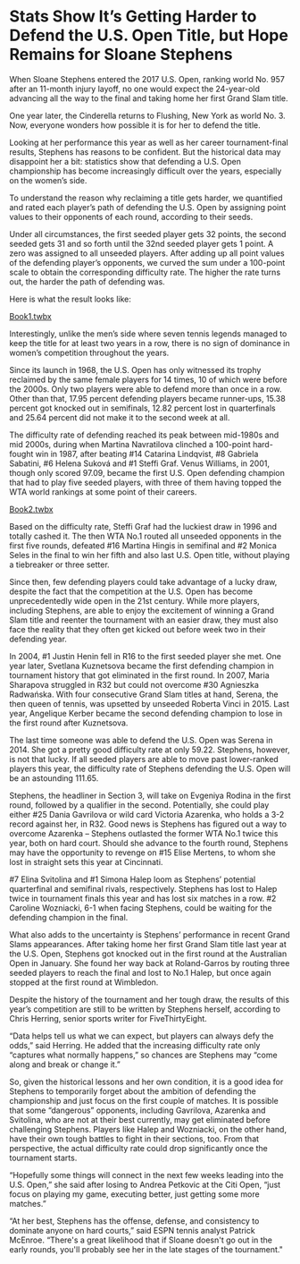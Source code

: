 # Stats Show It’s Getting Harder to Defend the U.S. Open Title, but Hope Remains for Sloane Stephens

When Sloane Stephens entered the 2017 U.S. Open, ranking world No. 957 after an 11-month injury layoff, no one would expect the 24-year-old advancing all the way to the final and taking home her first Grand Slam title.  

One year later, the Cinderella returns to Flushing, New York as world No. 3. Now, everyone wonders how possible it is for her to defend the title.  

Looking at her performance this year as well as her career tournament-final results, Stephens has reasons to be confident. But the historical data may disappoint her a bit: statistics show that defending a U.S. Open championship has become increasingly difficult over the years, especially on the women’s side.

To understand the reason why reclaiming a title gets harder, we quantified and rated each player’s path of defending the U.S. Open by assigning point values to their opponents of each round, according to their seeds. 

Under all circumstances, the first seeded player gets 32 points, the second seeded gets 31 and so forth until the 32nd seeded player gets 1 point. A zero was assigned to all unseeded players. After adding up all point values of the defending player’s opponents, we curved the sum under a 100-point scale to obtain the corresponding difficulty rate. The higher the rate turns out, the harder the path of defending was.

Here is what the result looks like:

[Book1.twbx](https://github.com/athenalyj/digitalframeworks-summer2018-/blob/master/Book1.twbx)

Interestingly, unlike the men’s side where seven tennis legends managed to keep the title for at least two years in a row, there is no sign of dominance in women’s competition throughout the years. 

Since its launch in 1968, the U.S. Open has only witnessed its trophy reclaimed by the same female players for 14 times, 10 of which were before the 2000s. Only two players were able to defend more than once in a row. Other than that, 17.95 percent defending players became runner-ups, 15.38 percent got knocked out in semifinals, 12.82 percent lost in quarterfinals and 25.64 percent did not make it to the second week at all.

The difficulty rate of defending reached its peak between mid-1980s and mid 2000s, during when Martina Navratilova clinched a 100-point hard-fought win in 1987, after beating #14 Catarina Lindqvist, #8 Gabriela Sabatini, #6 Helena Suková and #1 Steffi Graf. Venus Williams, in 2001, though only scored 97.09, became the first U.S. Open defending champion that had to play five seeded players, with three of them having topped the WTA world rankings at some point of their careers. 

[Book2.twbx](https://github.com/athenalyj/digitalframeworks-summer2018-/blob/master/Book2.twbx)

Based on the difficulty rate, Steffi Graf had the luckiest draw in 1996 and totally cashed it. The then WTA No.1 routed all unseeded opponents in the first five rounds, defeated #16 Martina Hingis in semifinal and #2 Monica Seles in the final to win her fifth and also last U.S. Open title, without playing a tiebreaker or three setter.

Since then, few defending players could take advantage of a lucky draw, despite the fact that the competition at the U.S. Open has become unprecedentedly wide open in the 21st century. While more players, including Stephens, are able to enjoy the excitement of winning a Grand Slam title and reenter the tournament with an easier draw, they must also face the reality that they often get kicked out before week two in their defending year.

In 2004, #1 Justin Henin fell in R16 to the first seeded player she met. One year later, Svetlana Kuznetsova became the first defending champion in tournament history that got eliminated in the first round. In 2007, Maria Sharapova struggled in R32 but could not overcome #30 Agnieszka Radwańska. With four consecutive Grand Slam titles at hand, Serena, the then queen of tennis, was upsetted by unseeded Roberta Vinci in 2015. Last year, Angelique Kerber became the second defending champion to lose in the first round after Kuznetsova. 

The last time someone was able to defend the U.S. Open was Serena in 2014. She got a pretty good difficulty rate at only 59.22. Stephens, however, is not that lucky. If all seeded players are able to move past lower-ranked players this year, the difficulty rate of Stephens defending the U.S. Open will be an astounding 111.65.

Stephens, the headliner in Section 3, will take on Evgeniya Rodina in the first round, followed by a qualifier in the second. Potentially, she could play either #25 Dania Gavrilova or wild card Victoria Azarenka, who holds a 3-2 record against her, in R32. Good news is Stephens has figured out a way to overcome Azarenka – Stephens outlasted the former WTA No.1 twice this year, both on hard court. Should she advance to the fourth round, Stephens may have the opportunity to revenge on #15 Elise Mertens, to whom she lost in straight sets this year at Cincinnati. 

#7 Elina Svitolina and #1 Simona Halep loom as Stephens’ potential quarterfinal and semifinal rivals, respectively. Stephens has lost to Halep twice in tournament finals this year and has lost six matches in a row. #2 Caroline Wozniacki, 6-1 when facing Stephens, could be waiting for the defending champion in the final.

What also adds to the uncertainty is Stephens’ performance in recent Grand Slams appearances. After taking home her first Grand Slam title last year at the U.S. Open, Stephens got knocked out in the first round at the Australian Open in January. She found her way back at Roland-Garros by routing three seeded players to reach the final and lost to No.1 Halep, but once again stopped at the first round at Wimbledon. 

Despite the history of the tournament and her tough draw, the results of this year’s competition are still to be written by Stephens herself, according to Chris Herring, senior sports writer for FiveThirtyEight. 

“Data helps tell us what we can expect, but players can always defy the odds,” said Herring. He added that the increasing difficulty rate only “captures what normally happens,” so chances are Stephens may “come along and break or change it.”

So, given the historical lessons and her own condition, it is a good idea for Stephens to temporarily forget about the ambition of defending the championship and just focus on the first couple of matches. It is possible that some “dangerous” opponents, including Gavrilova, Azarenka and Svitolina, who are not at their best currently, may get eliminated before challenging Stephens. Players like Halep and Wozniacki, on the other hand, have their own tough battles to fight in their sections, too. From that perspective, the actual difficulty rate could drop significantly once the tournament starts.  

“Hopefully some things will connect in the next few weeks leading into the U.S. Open,” she said after losing to Andrea Petkovic at the Citi Open, “just focus on playing my game, executing better, just getting some more matches.”

“At her best, Stephens has the offense, defense, and consistency to dominate anyone on hard courts,” said ESPN tennis analyst Patrick McEnroe. “There's a great likelihood that if Sloane doesn't go out in the early rounds, you'll probably see her in the late stages of the tournament."
